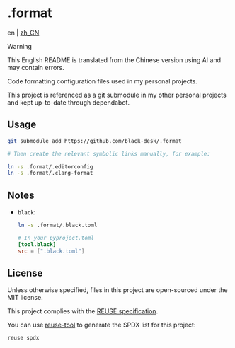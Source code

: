 <!--
SPDX-FileCopyrightText: 2025 Chen Linxuan <me@black-desk.cn>

SPDX-License-Identifier: MIT
-->

# .format

en | [zh_CN](README.zh_CN.md)

> [!WARNING]
>
> This English README is translated from the Chinese version using AI and may
> contain errors.

Code formatting configuration files used in my personal projects.

This project is referenced as a git submodule in my other personal projects and
kept up-to-date through dependabot.

## Usage

```bash
git submodule add https://github.com/black-desk/.format

# Then create the relevant symbolic links manually, for example:

ln -s .format/.editorconfig
ln -s .format/.clang-format
```

## Notes

- `black`:

  ```bash
  ln -s .format/.black.toml
  ```

  ```toml
  # In your pyproject.toml
  [tool.black]
  src = [".black.toml"]
  ```

## License

Unless otherwise specified, files in this project are open-sourced under the MIT
license.

This project complies with the
[REUSE specification](https://reuse.software/spec-3.3/).

You can use [reuse-tool](https://github.com/fsfe/reuse-tool) to generate the
SPDX list for this project:

```bash
reuse spdx
```
